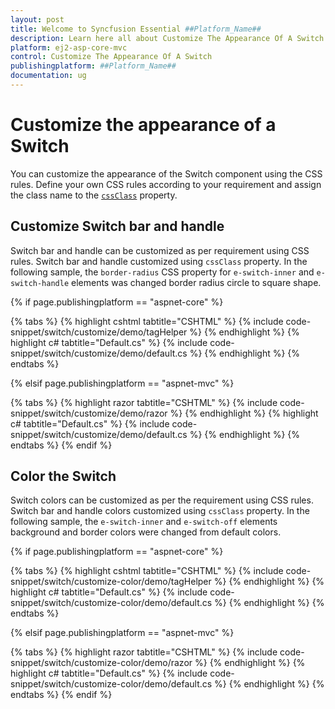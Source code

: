 ```yaml
---
layout: post
title: Welcome to Syncfusion Essential ##Platform_Name##
description: Learn here all about Customize The Appearance Of A Switch of Syncfusion Essential ##Platform_Name## widgets based on HTML5 and jQuery.
platform: ej2-asp-core-mvc
control: Customize The Appearance Of A Switch
publishingplatform: ##Platform_Name##
documentation: ug
---
```



# Customize the appearance of a Switch

You can customize the appearance of the Switch component using the CSS rules. Define your own CSS rules according to your requirement and assign the class name to the [`cssClass`](https://help.syncfusion.com/cr/aspnetcore-js2/Syncfusion.EJ2.Buttons.Switch.html#Syncfusion_EJ2_Buttons_Switch_CssClass) property.

## Customize Switch bar and handle

Switch bar and handle can be customized as per requirement using CSS rules. Switch bar and handle customized using `cssClass` property. In the following sample, the `border-radius` CSS property for `e-switch-inner` and `e-switch-handle` elements was changed border radius circle to square shape.

{% if page.publishingplatform == "aspnet-core" %}

{% tabs %}
{% highlight cshtml tabtitle="CSHTML" %}
{% include code-snippet/switch/customize/demo/tagHelper %}
{% endhighlight %}
{% highlight c# tabtitle="Default.cs" %}
{% include code-snippet/switch/customize/demo/default.cs %}
{% endhighlight %}
{% endtabs %}

{% elsif page.publishingplatform == "aspnet-mvc" %}

{% tabs %}
{% highlight razor tabtitle="CSHTML" %}
{% include code-snippet/switch/customize/demo/razor %}
{% endhighlight %}
{% highlight c# tabtitle="Default.cs" %}
{% include code-snippet/switch/customize/demo/default.cs %}
{% endhighlight %}
{% endtabs %}
{% endif %}



## Color the Switch

Switch colors can be customized as per the requirement using CSS rules. Switch bar and handle colors customized using `cssClass` property. In the following sample, the `e-switch-inner` and `e-switch-off` elements background and border colors were changed from default colors.

{% if page.publishingplatform == "aspnet-core" %}

{% tabs %}
{% highlight cshtml tabtitle="CSHTML" %}
{% include code-snippet/switch/customize-color/demo/tagHelper %}
{% endhighlight %}
{% highlight c# tabtitle="Default.cs" %}
{% include code-snippet/switch/customize-color/demo/default.cs %}
{% endhighlight %}
{% endtabs %}

{% elsif page.publishingplatform == "aspnet-mvc" %}

{% tabs %}
{% highlight razor tabtitle="CSHTML" %}
{% include code-snippet/switch/customize-color/demo/razor %}
{% endhighlight %}
{% highlight c# tabtitle="Default.cs" %}
{% include code-snippet/switch/customize-color/demo/default.cs %}
{% endhighlight %}
{% endtabs %}
{% endif %}

